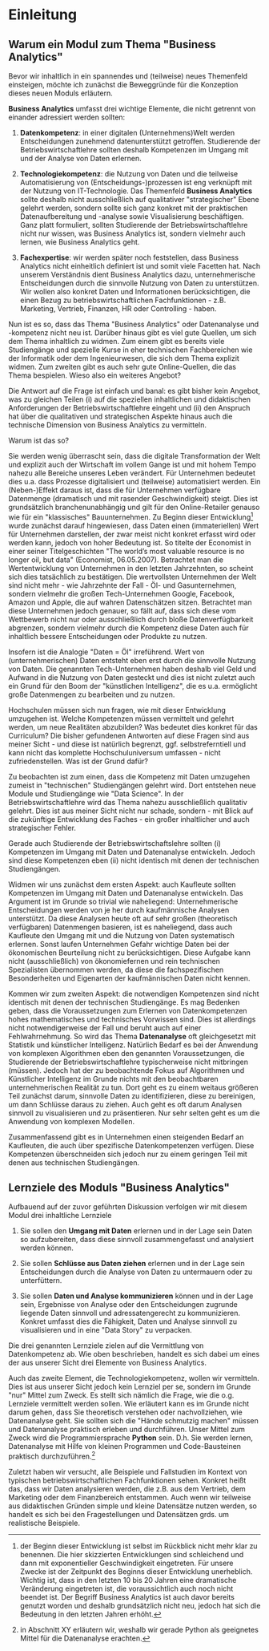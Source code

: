 # Einleitung


## Warum ein Modul zum Thema "Business Analytics"

Bevor wir inhaltlich in ein spannendes und (teilweise) neues Themenfeld einsteigen, möchte ich zunächst die Beweggründe für die Konzeption dieses neuen Moduls erläutern. 

**Business Analytics** umfasst drei wichtige Elemente, die nicht getrennt von einander adressiert werden sollten: 

1.  **Datenkompetenz**: in einer digitalen (Unternehmens)Welt werden Entscheidungen zunehmend datenunterstützt getroffen. Studierende der Betriebswirtschaftlehre sollten deshalb Kompetenzen im Umgang mit und der Analyse von Daten erlernen. 

2. **Technologiekompetenz**: die Nutzung von Daten und die teilweise Automatisierung von (Entscheidungs-)prozessen ist eng verknüpft mit der Nutzung von IT-Technologie. Das Themenfeld **Business Analytics** sollte deshalb nicht ausschließlich auf qualitativer "strategischer" Ebene gelehrt werden, sondern sollte sich ganz konkret mit der praktischen Datenaufbereitung und -analyse sowie Visualisierung beschäftigen. Ganz platt formuliert, sollten Studierende der Betriebswirtschaftlehre nicht nur wissen, was Business Analytics ist, sondern vielmehr auch lernen, wie Business Analytics geht.

3. **Fachexpertise**: wir werden später noch feststellen, dass Business Analytics nicht einheitlich definiert ist und somit viele Facetten hat. Nach unserem Verständnis dient Business Analytics dazu, unternehmerische Entscheidungen durch die sinnvolle Nutzung von Daten zu unterstützen. Wir wollen also konkret Daten und Informationen berücksichtigen, die einen Bezug zu betriebswirtschaftlichen Fachfunktionen - z.B. Marketing, Vertrieb, Finanzen, HR oder Controlling - haben. 

Nun ist es so, dass das Thema "Business Analytics" oder Datenanalyse und -kompetenz nicht neu ist. Darüber hinaus gibt es viel gute Quellen, um sich dem Thema inhaltlich zu widmen. Zum einem gibt es bereits viele Studiengänge und spezielle Kurse in eher technischen Fachbereichen wie der Informatik oder dem Ingenieurwesen, die sich dem Thema explizit widmen. Zum zweiten gibt es auch sehr gute Online-Quellen, die das Thema bespielen. Wieso also ein weiteres Angebot? 

Die Antwort auf die Frage ist einfach und banal: es gibt bisher kein Angebot, was zu gleichen Teilen (i) auf die speziellen inhaltlichen und didaktischen Anforderungen der Betriebswirtschaftlehre eingeht und (ii) den Anspruch hat über die qualitativen und strategischen Aspekte hinaus auch die technische Dimension von Business Analytics zu vermitteln. 

Warum ist das so?

Sie werden wenig überrascht sein, dass die digitale Transformation der Welt und explizit auch der Wirtschaft im vollem Gange ist und mit hohem Tempo nahezu alle Bereiche unseres Leben verändert. Für Unternehmen bedeutet dies u.a. dass Prozesse digitalisiert und (teilweise) automatisiert werden. Ein (Neben-)Effekt daraus ist, dass die für Unternehmen verfügbare Datenmenge (dramatisch und mit rasender Geschwindigkeit) steigt. Dies ist grundsätzlich branchenunabhängig und gilt für den Online-Retailer genauso wie für ein "klassisches" Bauunternehmen. Zu Beginn dieser Entwicklung[^1] wurde zunächst darauf hingewiesen, dass Daten einen (immateriellen) Wert für Unternehmen darstellen, der zwar meist nicht konkret erfasst wird oder werden kann, jedoch von hoher Bedeutung ist. So titelte der Economist in einer seiner Titelgeschichten "The world’s most valuable resource is no longer oil, but data" (Economist, 06.05.2007). Betrachtet man die Wertentwicklung von Unternehmen in den letzten Jahrzehnten, so scheint sich dies tatsächlich zu bestätigen. Die wertvollsten Unternehmen der Welt sind nicht mehr - wie Jahrzehnte der Fall - Öl- und Gasunternehmen, sondern vielmehr die großen Tech-Unternehmen Google, Facebook, Amazon und Apple, die auf wahren Datenschätzen sitzen. Betrachtet man diese Unternehmen jedoch genauer, so fällt auf, dass sich diese vom Wettbewerb nicht nur oder ausschließlich durch bloße Datenverfügbarkeit abgrenzen, sondern vielmehr durch die Kompetenz diese Daten auch für inhaltlich bessere Entscheidungen oder Produkte zu nutzen.  

[^1]: der Beginn dieser Entwicklung ist selbst im Rückblick nicht mehr klar zu benennen. Die hier skizzierten Entwicklungen sind schleichend und dann mit exponentieller Geschwindigkeit eingetreten. Für unsere Zwecke ist der Zeitpunkt des Beginns dieser Entwicklung unerheblich. Wichtig ist, dass in den letzten 10 bis 20 Jahren eine dramatische Veränderung eingetreten ist, die voraussichtlich auch noch nicht beendet ist. Der Begriff Business Analytics ist auch davor bereits genutzt worden und deshalb grundsätzlich nicht neu, jedoch hat sich die Bedeutung in den letzten Jahren erhöht.


Insofern ist die Analogie "Daten = Öl" irreführend. Wert von (unternehmerischen) Daten entsteht eben erst durch die sinnvolle Nutzung von Daten. Die genannten Tech-Unternehmen haben deshalb viel Geld und Aufwand in die Nutzung von Daten gesteckt und dies ist nicht zuletzt auch ein Grund für den Boom der "künstlichen Intelligenz", die es u.a. ermöglicht große Datenmengen zu bearbeiten und zu nutzen.

Hochschulen müssen sich nun fragen, wie mit dieser Entwicklung umzugehen ist. Welche Kompetenzen müssen vermittelt und gelehrt werden, um neue Realitäten abzubilden? Was bedeutet  dies konkret für das Curriculum?  Die bisher gefundenen Antworten auf diese Fragen sind aus meiner Sicht - und diese ist natürlich begrenzt, ggf. selbstreferntiell und kann nicht das komplette Hochschuluniversum umfassen - nicht zufriedenstellen. Was ist der Grund dafür? 

Zu beobachten ist zum einen, dass die Kompetenz mit Daten umzugehen zumeist in "technischen" Studiengängen gelehrt wird. Dort entstehen neue Module und Studiengänge wie "Data Science". In der Betriebswirtschaftlehre wird das Thema nahezu ausschließlich qualitativ gelehrt. Dies ist aus meiner Sicht nicht nur schade, sondern - mit Blick auf die zukünftige Entwicklung des Faches - ein großer inhaltlicher und auch strategischer Fehler.

Gerade auch Studierende der Betriebswirtschaftslehre sollten (i) Kompetenzen im Umgang mit Daten und Datenanalyse entwickeln. Jedoch sind diese Kompetenzen eben (ii) nicht identisch mit denen der technischen Studiengängen. 

Widmen wir uns zunächst dem ersten Aspekt: auch Kaufleute sollten Kompetenzen im Umgang mit Daten und Datenanalyse entwickeln. Das Argument ist im Grunde so trivial wie naheliegend: Unternehmerische Entscheidungen werden von je her durch kaufmännische Analysen unterstützt. Da diese Analysen heute oft auf sehr großen (theoretisch verfügbaren) Datenmengen basieren, ist es naheliegend, dass auch Kaufleute den Umgang mit und die Nutzung von Daten systematisch erlernen. Sonst laufen Unternehmen Gefahr wichtige Daten bei der ökonomischen Beurteilung nicht zu berücksichtigen. Diese Aufgabe kann nicht (ausschließlich) von ökonomiefernen und rein technischen Spezialisten übernommen werden, da diese die fachspezifischen Besonderheiten und Eigenarten der kaufmännischen Daten nicht kennen. 

Kommen wir zum zweiten Aspekt: die notwendigen Kompetenzen sind nicht identisch mit denen der technischen Studiengänge. Es mag Bedenken geben, dass die Voraussetzungen zum Erlernen von Datenkompetenzen hohes mathematisches und technisches Vorwissen sind. Dies ist allerdings nicht notwendigerweise der Fall und beruht auch auf einer Fehlwahrnehmung. So wird das Thema **Datenanalyse** oft gleichgesetzt mit Statistik und künstlicher Intelligenz. Natürlich Bedarf es bei der Anwendung von komplexen Algorithmen eben den genannten Voraussetzungen, die Studierende der Betriebswirtschaftlehre typischerweise nicht mitbringen (müssen). Jedoch hat der zu beobachtende Fokus auf Algorithmen und Künstlicher Intelligenz im Grunde nichts mit den beobachtbaren unternehmerischen Realität zu tun. Dort geht es zu einem weitaus größeren Teil zunächst darum, sinnvolle Daten zu identifizieren, diese zu bereinigen, um dann Schlüsse daraus zu ziehen. Auch geht es oft darum Analysen sinnvoll zu visualisieren und zu präsentieren. Nur sehr selten geht es um die Anwendung von komplexen Modellen. 

Zusammenfassend gibt es in Unternehmen einen steigenden Bedarf an Kaufleuten, die auch über spezifische Datenkompetenzen verfügen. Diese Kompetenzen überschneiden sich jedoch nur zu einem geringen Teil mit denen aus technischen Studiengängen. 

## Lernziele des Moduls "Business Analytics"

Aufbauend auf der zuvor geführten Diskussion verfolgen wir mit diesem Modul drei inhaltliche Lernziele

1. Sie sollen den **Umgang mit Daten** erlernen und in der Lage sein Daten so aufzubereiten, dass diese sinnvoll zusammengefasst und analysiert werden können.  

2. Sie sollen **Schlüsse aus Daten ziehen** erlernen und in der Lage sein Entscheidungen durch die Analyse von Daten zu untermauern oder zu unterfüttern.  

3. Sie sollen **Daten und Analyse kommunizieren** können und in der Lage sein, Ergebnisse von Analyse oder den Entscheidungen zugrunde liegende Daten sinnvoll und adressatengerecht zu kommunizieren. Konkret umfasst dies die Fähigkeit, Daten und Analyse sinnvoll zu visualisieren und in eine "Data Story" zu verpacken.   

Die drei genannten Lernziele zielen auf die Vermittlung von Datenkompetenz ab. Wie oben beschrieben, handelt es sich dabei um eines der aus unserer Sicht drei Elemente von Business Analytics. 



Auch das zweite Element, die Technologiekompetenz, wollen wir vermitteln. Dies ist aus unserer Sicht jedoch kein Lernziel per se, sondern im Grunde "nur" Mittel zum Zweck. Es stellt sich nämlich die Frage, wie die o.g. Lernziele vermittelt werden sollen. Wie erläutert kann es im Grunde nicht darum gehen, dass Sie theoretisch verstehen oder nachvollziehen, wie Datenanalyse geht. Sie sollten sich die "Hände schmutzig machen" müssen und Datenanalyse praktisch erleben und durchführen. Unser Mittel zum Zweck wird die Programmiersprache **Python** sein. D.h. Sie werden lernen, Datenanalyse mit Hilfe von kleinen Programmen und Code-Bausteinen praktisch durchzuführen.[^2]

[^2]: in Abschnitt XY erläutern wir, weshalb wir gerade Python als geeignetes Mittel für die Datenanalyse erachten.

Zuletzt haben wir versucht, alle Beispiele und Fallstudien im Kontext von typischen betriebswirtschaftlichen Fachfunktionen sehen. Konkret heißt das, dass wir Daten analysieren werden, die z.B. aus dem Vertrieb, dem Marketing oder dem Finanzbereich entstammen. Auch wenn wir teilweise aus didaktischen Gründen simple und kleine Datensätze nutzen werden, so handelt es sich bei den Fragestellungen und Datensätzen grds. um realistische Beispiele. 
